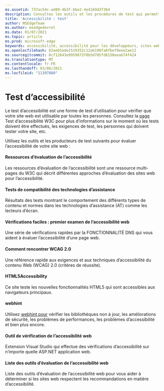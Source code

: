 ```yaml
---
ms.assetid: 737ac54c-ad89-4b3f-bbe2-4e4169d3f364
description: Consultez les outils et les procédures de test qui permettent d’évaluer l’accessibilité d’un site web.
title: 'Accessibilité : test'
author: MSEdgeTeam
ms.author: msedgedevrel
ms.date: 01/07/2021
ms.topic: article
ms.prod: microsoft-edge
keywords: accessibilité, accessibilité pour les développeurs, sites web accessibles, edge, développement web, ARIA, développeur, UIA, UI Automation
ms.openlocfilehash: b3aeb5ede1519352c12ab190fa6fbef9eee2ae12
ms.sourcegitcommit: 6cf12643e9959873f8b5d785fd6158eeab74f424
ms.translationtype: MT
ms.contentlocale: fr-FR
ms.lasthandoff: 03/06/2021
ms.locfileid: "11397880"
---
```

# <a name="accessibility-testing"></a>Test d’accessibilité  

Le test d’accessibilité est une forme de test d’utilisation pour vérifier que votre site web est utilisable par toutes les personnes. Consultez la [page](https://www.w3.org/wiki/Accessibility_testing) Test d’accessibilité W3C pour plus d’informations sur le moment où les tests doivent être effectués, les exigences de test, les personnes qui doivent tester votre site, etc.

Utilisez les outils et les producteurs de test suivants pour évaluer l’accessibilité de votre site web :

#### [<a name="accessibility-evaluation-resources"></a>Ressources d’évaluation de l’accessibilité](https://www.w3.org/WAI/eval/Overview.html)  

Les ressources d’évaluation de l’accessibilité sont une ressource multi-pages du W3C qui décrit différentes approches d’évaluation des sites web pour l’accessibilité.

#### [<a name="assistive-technology-compatibility-tests"></a>Tests de compatibilité des technologies d’assistance](http://www.powermapper.com/tests)  

Résultats des tests montrant le comportement des différents types de contenu et normes dans les technologies d’assistance (AT) comme les lecteurs d’écran.

#### [<a name="easy-checks--a-first-review-of-web-accessibility"></a>Vérifications faciles : premier examen de l’accessibilité web](https://www.w3.org/WAI/eval/preliminary.html)  

Une série de vérifications rapides par la FONCTIONNALITÉ DNS qui vous aident à évaluer l’accessibilité d’une page web.

#### [<a name="how-to-meet-wcag-20"></a>Comment rencontrer WCAG 2.0](https://www.w3.org/WAI/WCAG20/quickref)  

Une référence rapide aux exigences et aux techniques d’accessibilité du contenu Web \(WCAG\) 2.0 (critères de réussite).

#### [<a name="html5accessibility"></a>HTML5Accessibility](https://html5accessibility.com)  

Ce site teste les nouvelles fonctionnalités HTML5 qui sont accessibles aux navigateurs principaux. 

#### [<a name="webhint"></a>webhint](https://webhint.io)  

Utilisez [webhint pour](https://webhint.io/) vérifier les bibliothèques non à jour, les améliorations de sécurité, les problèmes de performances, les problèmes d’accessibilité et bien plus encore.

#### [<a name="web-accessibility-checker"></a>Outil de vérification de l’accessibilité web](https://visualstudiogallery.msdn.microsoft.com/3aabefab-1681-4fea-8f95-6a62e2f0f1ec)  

Extension Visual Studio qui effectue des vérifications d’accessibilité sur n’importe quelle ASP.NET application web.

#### [<a name="web-accessibility-evaluation-tools-list"></a>Liste des outils d’évaluation de l’accessibilité web](https://www.w3.org/WAI/ER/tools/index.html)  

Liste des outils d’évaluation de l’accessibilité web pour vous aider à déterminer si les sites web respectent les recommandations en matière d’accessibilité.
